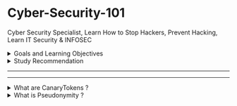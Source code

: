 # Cyber-Security-101

Cyber Security Specialist, Learn How to Stop Hackers, Prevent Hacking, Learn IT Security &amp; INFOSEC




<!-- faq 2 -->
<details>
<summary>  Goals and Learning Objectives  </summary>
<br/>
  


![image](https://user-images.githubusercontent.com/11299574/135600295-d462094d-2bba-49e6-8981-343a787193a9.png)
  
---
</details>




<!-- faq 3 -->
<details>
<summary> Study Recommendation  </summary>
<br/>
  

  
 

![image](https://user-images.githubusercontent.com/11299574/135603036-276842d4-55d3-47a5-a30e-c5d295bac533.png)

  
---
</details>



---
---


<!-- faq 1 -->
<details>
<summary> What are CanaryTokens ? </summary>
<br/>
  
Canary tokens, also known as honeytokens, are not new but can be useful as a source of information. They can be understood as unique identifiers that can be embedded in different places. If they are touched, an alert is triggered.
  
  Example : https://whiteclouddrive.com/generate 
  
  
---
</details>


<!-- faq 4 -->
<details>
<summary> What is Pseudonymity ? </summary>
<br/>
  
Anonymity means that an individual dealing with an APP entity cannot be identified and the entity does not collect personal information or identifiers. A pseudonym is a name, term or descriptor that is different to an individual's actual name.
  
Pseudonymity is the near-anonymous state in which a user has a consistent identifier that is not their real name: a pseudonym.
  
  
  
---
</details>




